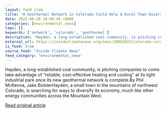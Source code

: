 ```yaml
---
layout: feed_item
title: "A Geothermal Network in Colorado Could Help A Rural Town Diversify Its Economy"
date: 2025-08-20 18:09:48 +0000
categories: [environmental_news]
tags: []
keywords: ['network', 'colorado', 'geothermal']
description: "Hayden, a long-established coal community, is pitching companies to come take advantage of “reliable, cost-effective heating and cooling” at its light indust..."
external_url: https://insideclimatenews.org/news/20082025/colorado-rural-geothermal-energy-network/
is_feed: true
source_feed: "Inside Climate News"
feed_category: "environmental_news"
---
```


Hayden, a long-established coal community, is pitching companies to come take advantage of “reliable, cost-effective heating and cooling” at its light industrial park once its new geothermal network is complete.By Phil McKenna, Jake BolsterHayden, a small town in the mountains of northwest Colorado, is searching for ways to diversify its economy, much like other energy communities across the Mountain West.

[Read original article](https://insideclimatenews.org/news/20082025/colorado-rural-geothermal-energy-network/)
